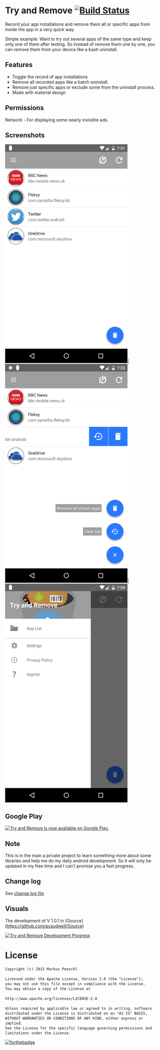 Try and Remove [![Build Status](https://travis-ci.org/Poeschl/TryAndRemove)](https://travis-ci.org/Poeschl/TryAndRemove)
================
Record your app installations and remove them all or specific apps from inside the app in a very quick way.

Simple example:
Want to try out several apps of the same type and keep only one of them after testing. So instead of remove them one by one, you can remove them from your device like a bash uninstall.

Features
--------

+ Toggle the record of app installations.
+ Remove all recorded apps like a batch uninstall.
+ Remove just specific apps or exclude some from the uninstall process.
+ Made with material design

Permissions
------------
Network - For displaying some nearly invisible ads.

Screenshots
------------
<img  src="https://raw.githubusercontent.com/Poeschl/TryAndRemove/develop/app/src/release/play/en-US/listing/phoneScreenshots/Nexus%206%20-%201.png" height="711" width="400"/>|<img  src="https://raw.githubusercontent.com/Poeschl/TryAndRemove/develop/app/src/release/play/en-US/listing/phoneScreenshots/Nexus%206%20-%202.png" height="711" width="400"/>|<img  src="https://raw.githubusercontent.com/Poeschl/TryAndRemove/develop/app/src/release/play/en-US/listing/phoneScreenshots/Nexus%206%20-%203.png" height="711" width="400"/>

Google Play
------------
[![Try and Remove is now available on Google Play.](https://developer.android.com/images/brand/en_app_rgb_wo_60.png)](https://play.google.com/store/apps/details?id=de.poeschl.apps.tryandremove)

Note
-----
This is in the main a private project to learn something more about some libraries and help me do my daily android development. So it will only be updated in my free time and I can't promise you a fast progress.

Change log
----------
See [change log file](https://github.com/Poeschl/TryAndRemove/blob/master/Changelog.md)

Visuals
--------
The development of V 1.0.1 in [Gource] (https://github.com/acaudwell/Gource)

[![Try and Remove Development Progress](http://img.youtube.com/vi/RHzs74dSQxs/0.jpg)](http://www.youtube.com/watch?v=RHzs74dSQxs)

License
=========
    Copyright (c) 2015 Markus Poeschl

    Licensed under the Apache License, Version 2.0 (the "License");
    you may not use this file except in compliance with the License.
    You may obtain a copy of the License at

    http://www.apache.org/licenses/LICENSE-2.0

    Unless required by applicable law or agreed to in writing, software
    distributed under the License is distributed on an "AS IS" BASIS,
    WITHOUT WARRANTIES OR CONDITIONS OF ANY KIND, either express or implied.
    See the License for the specific language governing permissions and
    limitations under the License.

[![forthebadge](http://forthebadge.com/images/badges/built-with-love.svg)](http://forthebadge.com)